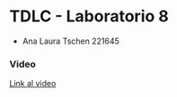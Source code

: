 # TDLC - Laboratorio 8
+ Ana Laura Tschen 221645

### Video
[Link al video](https://youtu.be/aYCp1CUS87Q)